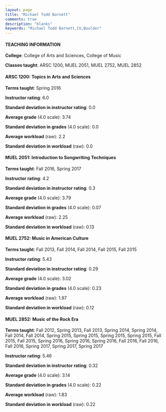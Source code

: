 ```yaml
---
layout: page
title: "Michael Todd Barnett" 
comments: true
description: "blanks"
keywords: "Michael Todd Barnett,CU,Boulder"
---
```

<head>
<script src="https://ajax.googleapis.com/ajax/libs/jquery/2.1.3/jquery.min.js"></script>
<script src="https://dl.dropboxusercontent.com/s/pc42nxpaw1ea4o9/highcharts.js?dl=0"></script>
<!-- <script src="../assets/js/highcharts.js"></script> -->
<style type="text/css">@font-face {
	font-family: "Bebas Neue";
	src: url(https://www.filehosting.org/file/details/544349/BebasNeue Regular.otf) format("opentype");
	}
	h1.Bebas { 
		font-family: "Bebas Neue", Verdana, Tahoma;
	}
</style>
</head>
	   
#### TEACHING INFORMATION

**College**: College of Arts and Sciences, College of Music

**Classes taught**: ARSC 1200, MUEL 2051, MUEL 2752, MUEL 2852

#### ARSC 1200: Topics in Arts and Sciences

**Terms taught**: Spring 2016

**Instructor rating**: 6.0

**Standard deviation in instructor rating**: 0.0

**Average grade** (4.0 scale): 3.74

**Standard deviation in grades** (4.0 scale): 0.0

**Average workload** (raw): 2.2

**Standard deviation in workload** (raw): 0.0

#### MUEL 2051: Introduction to Songwriting Techniques

**Terms taught**: Fall 2016, Spring 2017

**Instructor rating**: 4.2

**Standard deviation in instructor rating**: 0.3

**Average grade** (4.0 scale): 3.79

**Standard deviation in grades** (4.0 scale): 0.07

**Average workload** (raw): 2.25

**Standard deviation in workload** (raw): 0.13

#### MUEL 2752: Music in American Culture

**Terms taught**: Fall 2013, Fall 2014, Fall 2014, Fall 2015, Fall 2015

**Instructor rating**: 5.43

**Standard deviation in instructor rating**: 0.29

**Average grade** (4.0 scale): 3.02

**Standard deviation in grades** (4.0 scale): 0.23

**Average workload** (raw): 1.97

**Standard deviation in workload** (raw): 0.12

#### MUEL 2852: Music of the Rock Era

**Terms taught**: Fall 2012, Spring 2013, Fall 2013, Spring 2014, Spring 2014, Fall 2014, Fall 2014, Spring 2015, Spring 2015, Spring 2015, Spring 2015, Fall 2015, Fall 2015, Spring 2016, Spring 2016, Spring 2016, Fall 2016, Fall 2016, Fall 2016, Spring 2017, Spring 2017, Spring 2017

**Instructor rating**: 5.46

**Standard deviation in instructor rating**: 0.32

**Average grade** (4.0 scale): 3.14

**Standard deviation in grades** (4.0 scale): 0.22

**Average workload** (raw): 1.83

**Standard deviation in workload** (raw): 0.22

